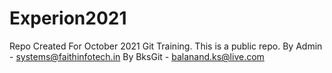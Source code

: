 # Experion2021
Repo Created For October 2021 Git Training.
This is a public repo.
By Admin - systems@faithinfotech.in
By BksGit - balanand.ks@live.com
